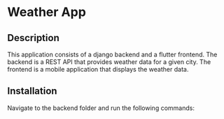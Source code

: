 # Weather App

## Description

This application consists of a django backend and a flutter frontend. The backend is a REST API that provides weather data for a given city. The frontend is a mobile application that displays the weather data.

## Installation

Navigate to the backend folder and run the following commands:

```bash

```
